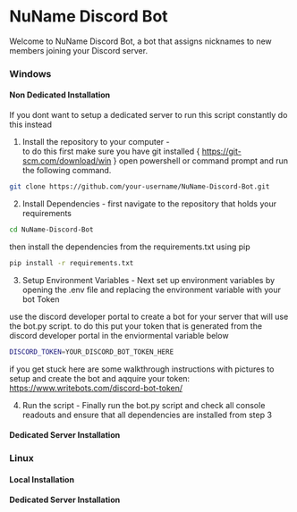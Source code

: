 # NuName Discord Bot
Welcome to NuName Discord Bot, a bot that assigns nicknames to new members joining your Discord server.

### Windows

#### Non Dedicated Installation
If you dont want to setup a dedicated server to run this script constantly do this instead

1. Install the repository to your computer -  
to do this first make sure you have git installed { https://git-scm.com/download/win } open powershell or command prompt and run the following command.
```bash
git clone https://github.com/your-username/NuName-Discord-Bot.git
```

2. Install Dependencies - 
first navigate to the repository that holds your requirements
```bash
cd NuName-Discord-Bot
```

then install the dependencies from the requirements.txt using pip
```bash
pip install -r requirements.txt
```

3. Setup Environment Variables - 
Next set up environment variables by opening the .env file and replacing the environment variable with your bot Token



use the discord developer portal to create a bot for your server that will use the bot.py script. to do this put your token that is generated from the discord developer portal in the enviormental variable below 

```bash
DISCORD_TOKEN=YOUR_DISCORD_BOT_TOKEN_HERE
```
if you get stuck here are some walkthrough instructions with pictures to setup and create the bot and aqquire your token: https://www.writebots.com/discord-bot-token/



4. Run the script - 
Finally run the bot.py script and check all console readouts and ensure that all dependencies are installed from step 3



#### Dedicated Server Installation


### Linux

#### Local Installation

#### Dedicated Server Installation

